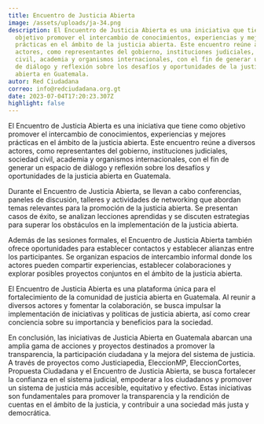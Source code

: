 ```yaml
---
title: Encuentro de Justicia Abierta
image: /assets/uploads/ja-34.png
description: El Encuentro de Justicia Abierta es una iniciativa que tiene como
  objetivo promover el intercambio de conocimientos, experiencias y mejores
  prácticas en el ámbito de la justicia abierta. Este encuentro reúne a diversos
  actores, como representantes del gobierno, instituciones judiciales, sociedad
  civil, academia y organismos internacionales, con el fin de generar un espacio
  de diálogo y reflexión sobre los desafíos y oportunidades de la justicia
  abierta en Guatemala.
autor: Red Ciudadana
correo: info@redciudadana.org.gt
date: 2023-07-04T17:20:23.307Z
highlight: false
---
```

El Encuentro de Justicia Abierta es una iniciativa que tiene como objetivo
promover el intercambio de conocimientos, experiencias y mejores prácticas en el
ámbito de la justicia abierta. Este encuentro reúne a diversos actores, como
representantes del gobierno, instituciones judiciales, sociedad civil, academia y
organismos internacionales, con el fin de generar un espacio de diálogo y reflexión
sobre los desafíos y oportunidades de la justicia abierta en Guatemala.


Durante el Encuentro de Justicia Abierta, se llevan a cabo conferencias, paneles
de discusión, talleres y actividades de networking que abordan temas relevantes
para la promoción de la justicia abierta. Se presentan casos de éxito, se analizan
lecciones aprendidas y se discuten estrategias para superar los obstáculos en la
implementación de la justicia abierta.


Además de las sesiones formales, el Encuentro de Justicia Abierta también ofrece
oportunidades para establecer contactos y establecer alianzas entre los
participantes. Se organizan espacios de intercambio informal donde los actores
pueden compartir experiencias, establecer colaboraciones y explorar posibles
proyectos conjuntos en el ámbito de la justicia abierta.

El Encuentro de Justicia Abierta es una plataforma única para el fortalecimiento de
la comunidad de justicia abierta en Guatemala. Al reunir a diversos actores y
fomentar la colaboración, se busca impulsar la implementación de iniciativas y
políticas de justicia abierta, así como crear conciencia sobre su importancia y
beneficios para la sociedad.


En conclusión, las iniciativas de Justicia Abierta en Guatemala abarcan una amplia
gama de acciones y proyectos destinados a promover la transparencia, la
participación ciudadana y la mejora del sistema de justicia. A través de proyectos
como Justiciapedia, EleccionMP, EleccionCortes, Propuesta Ciudadana y el
Encuentro de Justicia Abierta, se busca fortalecer la confianza en el sistema
judicial, empoderar a los ciudadanos y promover un sistema de justicia más
accesible, equitativo y efectivo. Estas iniciativas son fundamentales para promover
la transparencia y la rendición de cuentas en el ámbito de la justicia, y contribuir a
una sociedad más justa y democrática.